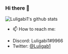 ### Hi there 👋

![Luligabi1's github stats](https://github-readme-stats.vercel.app/api?username=Luligabi1&show_icons=true&theme=tokyonight)

- 📫 How to reach me:
* Discord: Luligabi1#9966
* Twitter: [@Luligab1](https://twitter.com/Luligab1/)
